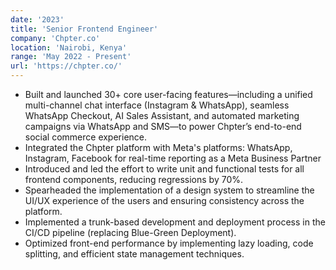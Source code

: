 ```yaml
---
date: '2023'
title: 'Senior Frontend Engineer'
company: 'Chpter.co'
location: 'Nairobi, Kenya'
range: 'May 2022 - Present'
url: 'https://chpter.co/'
---
```

- Built and launched 30+ core user-facing features—including a unified multi-channel chat interface (Instagram & WhatsApp), seamless WhatsApp Checkout, AI Sales Assistant, and automated marketing campaigns via WhatsApp and SMS—to power Chpter’s end-to-end social commerce experience.
- Integrated the Chpter platform with Meta's platforms: WhatsApp, Instagram, Facebook for real-time reporting as a Meta Business Partner
- Introduced and led the effort to write unit and functional tests for all frontend components, reducing regressions by 70%.
- Spearheaded the implementation of a design system to streamline the UI/UX experience of the users and ensuring consistency across the platform.
- Implemented a trunk-based development and deployment process in the CI/CD pipeline (replacing Blue-Green Deployment).
- Optimized front-end performance by implementing lazy loading, code splitting, and efficient state management techniques.

